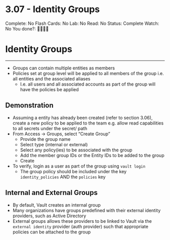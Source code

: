 # 3.07 - Identity Groups

Complete: No
Flash Cards: No
Lab: No
Read: No
Status: Complete
Watch: No
You done?: 🌚🌚🌚🌚

# Identity Groups

---

- Groups can contain multiple entities as members
- Policies set at group level will be applied to all members of the group i.e. all entities and the associated aliases
    - I.e. all users and all associated accounts as part of the group will have the policies be applied

## Demonstration

- Assuming a entity has already been created (refer to section 3.06), create a new policy to be applied to the team e.g. allow read capabilities to all secrets under the secret/ path
- From Access → Groups, select “Create Group”
    - Provide the group name
    - Select type (internal or external)
    - Select any policy(ies) to be associated with the group
    - Add the member group IDs or the Entity IDs to be added to the group
    - Create
- To verify, login as a user as part of the group using `vault login`
    - The group policy should be included under the key `identity_policies` AND the `policies` key

## Internal and External Groups

- By default, Vault creates an internal group
- Many organizations have groups predefined with their external identity providers, such as Active Directory
- External groups allows these providers to be linked to Vault via the `external identity` provider (auth provider) such that appropriate policies can be attached to the group